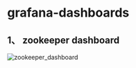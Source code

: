 # grafana-dashboards

## 1、 zookeeper dashboard

![zookeeper_dashboard](https://img-blog.csdn.net/20180621190810859?watermark/2/text/aHR0cHM6Ly9ibG9nLmNzZG4ubmV0L3h1bnphb3NpeWVjYW8=/font/5a6L5L2T/fontsize/400/fill/I0JBQkFCMA==/dissolve/70)







